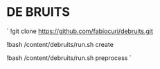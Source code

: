# DE BRUITS
`
!git clone https://github.com/fabiocuri/debruits.git

!bash /content/debruits/run.sh create

!bash /content/debruits/run.sh preprocess
`
